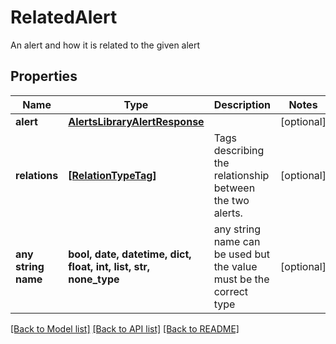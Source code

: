 # RelatedAlert

An alert and how it is related to the given alert

## Properties
Name | Type | Description | Notes
------------ | ------------- | ------------- | -------------
**alert** | [**AlertsLibraryAlertResponse**](AlertsLibraryAlertResponse.md) |  | [optional] 
**relations** | [**[RelationTypeTag]**](RelationTypeTag.md) | Tags describing the relationship between the two alerts. | [optional] 
**any string name** | **bool, date, datetime, dict, float, int, list, str, none_type** | any string name can be used but the value must be the correct type | [optional]

[[Back to Model list]](../README.md#documentation-for-models) [[Back to API list]](../README.md#documentation-for-api-endpoints) [[Back to README]](../README.md)


